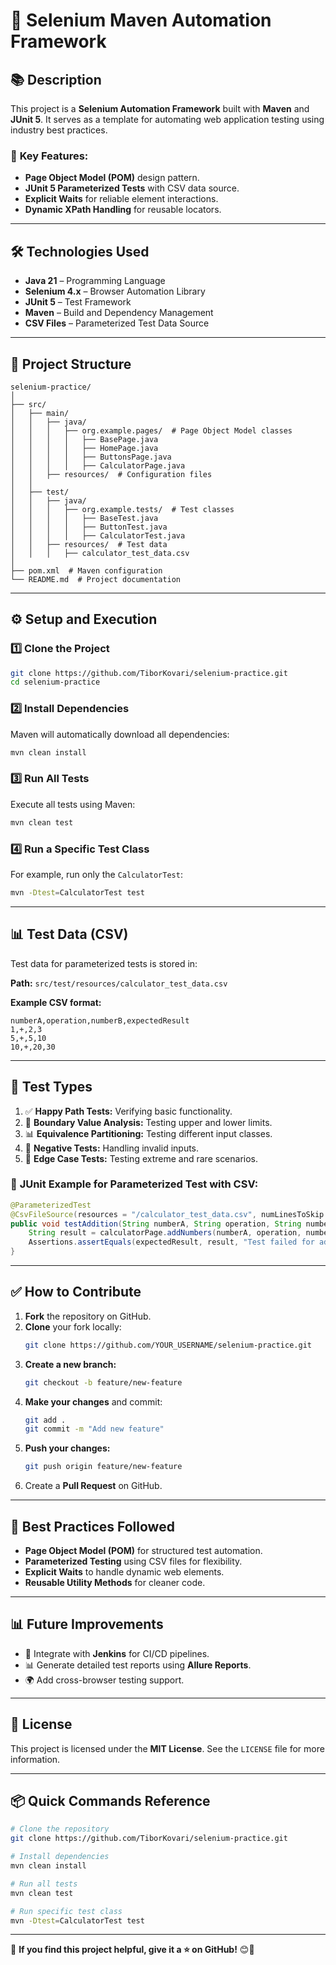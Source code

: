 # 🚀 Selenium Maven Automation Framework

## 📚 Description

This project is a **Selenium Automation Framework** built with **Maven** and **JUnit 5**. It serves as a template for automating web application testing using industry best practices.

### 🔑 **Key Features:**
- **Page Object Model (POM)** design pattern.
- **JUnit 5 Parameterized Tests** with CSV data source.
- **Explicit Waits** for reliable element interactions.
- **Dynamic XPath Handling** for reusable locators.

---

## 🛠️ **Technologies Used**

- **Java 21** – Programming Language
- **Selenium 4.x** – Browser Automation Library
- **JUnit 5** – Test Framework
- **Maven** – Build and Dependency Management
- **CSV Files** – Parameterized Test Data Source

---

## 📂 **Project Structure**

```
selenium-practice/
│
├── src/
│   ├── main/
│   │   ├── java/
│   │   │   ├── org.example.pages/  # Page Object Model classes
│   │   │   │   ├── BasePage.java
│   │   │   │   ├── HomePage.java
│   │   │   │   ├── ButtonsPage.java
│   │   │   │   ├── CalculatorPage.java
│   │   ├── resources/  # Configuration files
│   │
│   ├── test/
│   │   ├── java/
│   │   │   ├── org.example.tests/  # Test classes
│   │   │   │   ├── BaseTest.java
│   │   │   │   ├── ButtonTest.java
│   │   │   │   ├── CalculatorTest.java
│   │   ├── resources/  # Test data
│   │   │   ├── calculator_test_data.csv
│
├── pom.xml  # Maven configuration
└── README.md  # Project documentation
```

---

## ⚙️ **Setup and Execution**

### 1️⃣ **Clone the Project**

```bash
git clone https://github.com/TiborKovari/selenium-practice.git
cd selenium-practice
```

### 2️⃣ **Install Dependencies**

Maven will automatically download all dependencies:

```bash
mvn clean install
```

### 3️⃣ **Run All Tests**

Execute all tests using Maven:

```bash
mvn clean test
```

### 4️⃣ **Run a Specific Test Class**

For example, run only the `CalculatorTest`:

```bash
mvn -Dtest=CalculatorTest test
```

---

## 📊 **Test Data (CSV)**

Test data for parameterized tests is stored in:

**Path:** `src/test/resources/calculator_test_data.csv`

**Example CSV format:**
```csv
numberA,operation,numberB,expectedResult
1,+,2,3
5,+,5,10
10,+,20,30
```

---

## 🧪 **Test Types**

1. ✅ **Happy Path Tests:** Verifying basic functionality.
2. 📏 **Boundary Value Analysis:** Testing upper and lower limits.
3. 📊 **Equivalence Partitioning:** Testing different input classes.
4. 🚫 **Negative Tests:** Handling invalid inputs.
5. 🧩 **Edge Case Tests:** Testing extreme and rare scenarios.

### 📑 **JUnit Example for Parameterized Test with CSV:**

```java
@ParameterizedTest
@CsvFileSource(resources = "/calculator_test_data.csv", numLinesToSkip = 1)
public void testAddition(String numberA, String operation, String numberB, String expectedResult) {
    String result = calculatorPage.addNumbers(numberA, operation, numberB);
    Assertions.assertEquals(expectedResult, result, "Test failed for addition!");
}
```

---

## ✅ **How to Contribute**

1. **Fork** the repository on GitHub.  
2. **Clone** your fork locally:
   ```bash
   git clone https://github.com/YOUR_USERNAME/selenium-practice.git
   ```
3. **Create a new branch:**
   ```bash
   git checkout -b feature/new-feature
   ```
4. **Make your changes** and commit:
   ```bash
   git add .
   git commit -m "Add new feature"
   ```
5. **Push your changes:**
   ```bash
   git push origin feature/new-feature
   ```
6. Create a **Pull Request** on GitHub.

---

## 📑 **Best Practices Followed**

- **Page Object Model (POM)** for structured test automation.
- **Parameterized Testing** using CSV files for flexibility.
- **Explicit Waits** to handle dynamic web elements.
- **Reusable Utility Methods** for cleaner code.

---

## 📊 **Future Improvements**

- 🚀 Integrate with **Jenkins** for CI/CD pipelines.
- 📊 Generate detailed test reports using **Allure Reports**.
- 🌍 Add cross-browser testing support.


---

## 📝 **License**

This project is licensed under the **MIT License**. See the `LICENSE` file for more information.

---

## 📦 **Quick Commands Reference**

```bash
# Clone the repository
git clone https://github.com/TiborKovari/selenium-practice.git

# Install dependencies
mvn clean install

# Run all tests
mvn clean test

# Run specific test class
mvn -Dtest=CalculatorTest test
```

---

🎯 **If you find this project helpful, give it a ⭐ on GitHub!** 😊🚀
